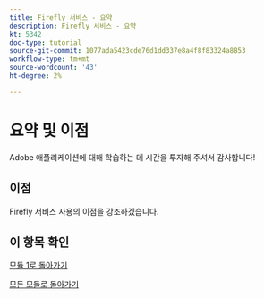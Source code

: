 ```yaml
---
title: Firefly 서비스 - 요약
description: Firefly 서비스 - 요약
kt: 5342
doc-type: tutorial
source-git-commit: 1077ada5423cde76d1dd337e8a4f8f83324a8853
workflow-type: tm+mt
source-wordcount: '43'
ht-degree: 2%

---
```


# 요약 및 이점

Adobe 애플리케이션에 대해 학습하는 데 시간을 투자해 주셔서 감사합니다!

## 이점

Firefly 서비스 사용의 이점을 강조하겠습니다.


## 이 항목 확인


[모듈 1로 돌아가기](./firefly-services.md)

[모든 모듈로 돌아가기](../../../overview.md)
